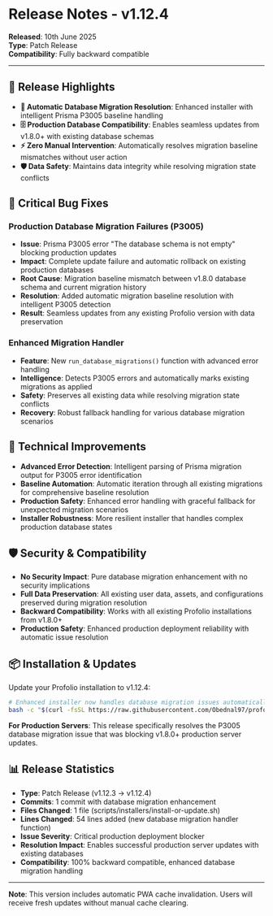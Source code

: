 # Release Notes - v1.12.4

**Released**: 10th June 2025  
**Type**: Patch Release  
**Compatibility**: Fully backward compatible

---

## 🎯 **Release Highlights**

- **🔧 Automatic Database Migration Resolution**: Enhanced installer with intelligent Prisma P3005 baseline handling
- **🗄️ Production Database Compatibility**: Enables seamless updates from v1.8.0+ with existing database schemas
- **⚡ Zero Manual Intervention**: Automatically resolves migration baseline mismatches without user action
- **🛡️ Data Safety**: Maintains data integrity while resolving migration state conflicts

## 🐛 **Critical Bug Fixes**

### **Production Database Migration Failures (P3005)**

- **Issue**: Prisma P3005 error "The database schema is not empty" blocking production updates
- **Impact**: Complete update failure and automatic rollback on existing production databases
- **Root Cause**: Migration baseline mismatch between v1.8.0 database schema and current migration history
- **Resolution**: Added automatic migration baseline resolution with intelligent P3005 detection
- **Result**: Seamless updates from any existing Profolio version with data preservation

### **Enhanced Migration Handler**

- **Feature**: New `run_database_migrations()` function with advanced error handling
- **Intelligence**: Detects P3005 errors and automatically marks existing migrations as applied
- **Safety**: Preserves all existing data while resolving migration state conflicts
- **Recovery**: Robust fallback handling for various database migration scenarios

## 🔧 **Technical Improvements**

- **Advanced Error Detection**: Intelligent parsing of Prisma migration output for P3005 error identification
- **Baseline Automation**: Automatic iteration through all existing migrations for comprehensive baseline resolution
- **Production Safety**: Enhanced error handling with graceful fallback for unexpected migration scenarios
- **Installer Robustness**: More resilient installer that handles complex production database states

## 🛡️ **Security & Compatibility**

- **No Security Impact**: Pure database migration enhancement with no security implications
- **Full Data Preservation**: All existing user data, assets, and configurations preserved during migration resolution
- **Backward Compatibility**: Works with all existing Profolio installations from v1.8.0+
- **Production Safety**: Enhanced production deployment reliability with automatic issue resolution

## 📦 **Installation & Updates**

Update your Profolio installation to v1.12.4:

```bash
# Enhanced installer now handles database migration issues automatically!
bash -c "$(curl -fsSL https://raw.githubusercontent.com/Obednal97/profolio/main/install.sh)"
```

**For Production Servers**: This release specifically resolves the P3005 database migration issue that was blocking v1.8.0+ production server updates.

## 📊 **Release Statistics**

- **Type**: Patch Release (v1.12.3 → v1.12.4)
- **Commits**: 1 commit with database migration enhancement
- **Files Changed**: 1 file (scripts/installers/install-or-update.sh)
- **Lines Changed**: 54 lines added (new database migration handler function)
- **Issue Severity**: Critical production deployment blocker
- **Resolution Impact**: Enables successful production server updates with existing databases
- **Compatibility**: 100% backward compatible, enhanced database migration handling

---

**Note**: This version includes automatic PWA cache invalidation. Users will receive fresh updates without manual cache clearing.
